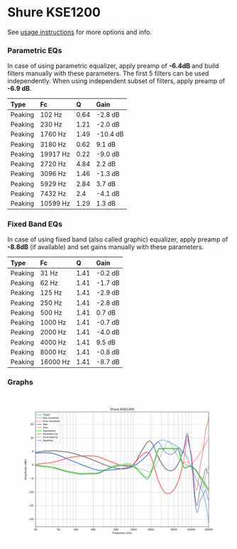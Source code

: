# Shure KSE1200
See [usage instructions](https://github.com/jaakkopasanen/AutoEq#usage) for more options and info.

### Parametric EQs
In case of using parametric equalizer, apply preamp of **-6.4dB** and build filters manually
with these parameters. The first 5 filters can be used independently.
When using independent subset of filters, apply preamp of **-6.9 dB**.

| Type    | Fc       |    Q | Gain     |
|:--------|:---------|:-----|:---------|
| Peaking | 102 Hz   | 0.64 | -2.8 dB  |
| Peaking | 230 Hz   | 1.21 | -2.0 dB  |
| Peaking | 1760 Hz  | 1.49 | -10.4 dB |
| Peaking | 3180 Hz  | 0.62 | 9.1 dB   |
| Peaking | 19917 Hz | 0.22 | -9.0 dB  |
| Peaking | 2720 Hz  | 4.84 | 2.2 dB   |
| Peaking | 3096 Hz  | 1.46 | -1.3 dB  |
| Peaking | 5929 Hz  | 2.84 | 3.7 dB   |
| Peaking | 7432 Hz  | 2.4  | -4.1 dB  |
| Peaking | 10599 Hz | 1.29 | 1.3 dB   |

### Fixed Band EQs
In case of using fixed band (also called graphic) equalizer, apply preamp of **-8.8dB**
(if available) and set gains manually with these parameters.

| Type    | Fc       |    Q | Gain    |
|:--------|:---------|:-----|:--------|
| Peaking | 31 Hz    | 1.41 | -0.2 dB |
| Peaking | 62 Hz    | 1.41 | -1.7 dB |
| Peaking | 125 Hz   | 1.41 | -2.9 dB |
| Peaking | 250 Hz   | 1.41 | -2.8 dB |
| Peaking | 500 Hz   | 1.41 | 0.7 dB  |
| Peaking | 1000 Hz  | 1.41 | -0.7 dB |
| Peaking | 2000 Hz  | 1.41 | -4.0 dB |
| Peaking | 4000 Hz  | 1.41 | 9.5 dB  |
| Peaking | 8000 Hz  | 1.41 | -0.8 dB |
| Peaking | 16000 Hz | 1.41 | -8.7 dB |

### Graphs
![](./Shure%20KSE1200.png)
